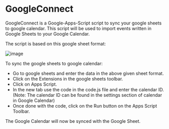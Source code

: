 # GoogleConnect
GoogleConnect is a Google-Apps-Script script to sync your google sheets to google calendar.
This script will be used to import events written in Google Sheets to your Google Calendar. 

The script is based on this google sheet format:

![image](https://user-images.githubusercontent.com/54525627/210228681-d2ecf204-7cc2-4628-96e1-7877418b25d8.png)

To sync the google sheets to google calendar:

* Go to google sheets and enter the data in the above given sheet format.
* Click on the Extensions in the google sheets toolbar.
* Click on Apps Script.
* In the new tab use the code in the code.js file and enter the calendar ID.
    (Note: The calendar ID can be found in the settings section of calendar in Google Calendar)
* Once done with the code, click on the Run button on the Apps Script Toolbar.

The Google Calendar will now be synced with the Google Sheet.
